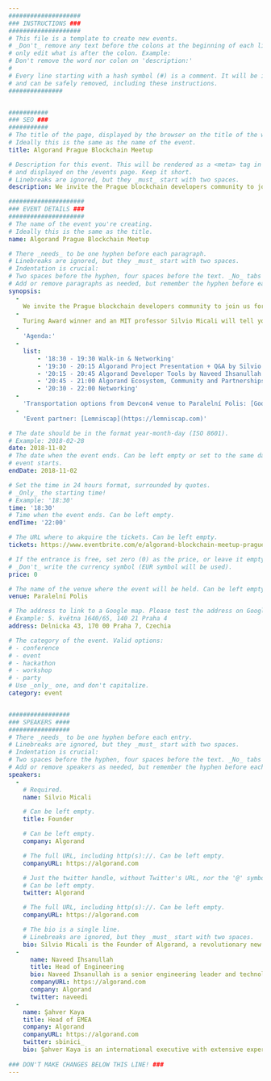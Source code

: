 ```yaml
---
####################
### INSTRUCTIONS ###
####################
# This file is a template to create new events.
# _Don't_ remove any text before the colons at the beginning of each line,
# only edit what is after the colon. Example:
# Don't remove the word nor colon on 'description:'
#
# Every line starting with a hash symbol (#) is a comment. It will be ignored
# and can be safely removed, including these instructions.
###############


###########
### SEO ###
###########
# The title of the page, displayed by the browser on the title of the window.
# Ideally this is the same as the name of the event.
title: Algorand Prague Blockchain Meetup

# Description for this event. This will be rendered as a <meta> tag in the HTML,
# and displayed on the /events page. Keep it short.
# Linebreaks are ignored, but they _must_ start with two spaces.
description: We invite the Prague blockchain developers community to join us for an evening of networking, drinks and meeting the Algorand team.

#####################
### EVENT DETAILS ###
#####################
# The name of the event you're creating.
# Ideally this is the same as the title.
name: Algorand Prague Blockchain Meetup

# There _needs_ to be one hyphen before each paragraph.
# Linebreaks are ignored, but they _must_ start with two spaces.
# Indentation is crucial:
# Two spaces before the hyphen, four spaces before the text. _No_ tabs allowed.
# Add or remove paragraphs as needed, but remember the hyphen before each entry.
synopsis:
  -
    We invite the Prague blockchain developers community to join us for an evening of networking, drinks and meeting the Algorand team to hear about the revolutionary alternative blockchain, developed from the first principles and enabling continuous progress.
  -
    Turing Award winner and an MIT professor Silvio Micali will tell you about how Algorand is changing the conversation in the blockchain space.
  -  
    'Agenda:' 
  -   
    list:
        - '18:30 - 19:30 Walk-in & Networking'
        - '19:30 - 20:15 Algorand Project Presentation + Q&A by Silvio Micali'
        - '20:15 - 20:45 Algorand Developer Tools by Naveed Ihsanullah'
        - '20:45 - 21:00 Algorand Ecosystem, Community and Partnerships by Şahver Kaya'
        - '20:30 - 22:00 Networking'
  -
    'Transportation options from Devcon4 venue to Paralelní Polis: [Google Maps](https://www.google.com/maps/dir/Prague+Congress+Centre,+5.+kv%C4%9Btna+1640%2F65,+140+21+Praha+4,+Czechia/Paraleln%C3%AD+Polis,+D%C4%9Blnick%C3%A1+475%2F43,+170+00+Praha+7,+Czechia/@50.0818121,14.4163387,14z/data=!4m14!4m13!1m5!1m1!1s0x470b9464c186eb79:0x4d26855708eb61f7!2m2!1d14.428506!2d50.062033!1m5!1m1!1s0x470b94b186427997:0xcad994427e27c9c0!2m2!1d14.4505577!2d50.1033854!3e0)'
  -
    'Event partner: [Lemniscap](https://lemniscap.com)'

# The date should be in the format year-month-day (ISO 8601).
# Example: 2018-02-28
date: 2018-11-02
# The date when the event ends. Can be left empty or set to the same day the
# event starts.
endDate: 2018-11-02

# Set the time in 24 hours format, surrounded by quotes.
# _Only_ the starting time!
# Example: '18:30'
time: '18:30'
# Time when the event ends. Can be left empty.
endTime: '22:00'

# The URL where to akquire the tickets. Can be left empty.
tickets: https://www.eventbrite.com/e/algorand-blockchain-meetup-prague-tickets-50969326628

# If the entrance is free, set zero (0) as the price, or leave it empty.
# _Don't_ write the currency symbol (EUR symbol will be used).
price: 0

# The name of the venue where the event will be held. Can be left empty.
venue: Paralelní Polis

# The address to link to a Google map. Please test the address on Google Maps.
# Example: 5. května 1640/65, 140 21 Praha 4
address: Delnicka 43, 170 00 Praha 7, Czechia

# The category of the event. Valid options:
# - conference
# - event
# - hackathon
# - workshop
# - party
# Use _only_ one, and don't capitalize.
category: event


#################
### SPEAKERS ####
#################
# There _needs_ to be one hyphen before each entry.
# Linebreaks are ignored, but they _must_ start with two spaces.
# Indentation is crucial:
# Two spaces before the hyphen, four spaces before the text. _No_ tabs allowed.
# Add or remove speakers as needed, but remember the hyphen before each entry.
speakers:
  -
    # Required.
    name: Silvio Micali

    # Can be left empty.
    title: Founder

    # Can be left empty.
    company: Algorand

    # The full URL, including http(s)://. Can be left empty.
    companyURL: https://algorand.com

    # Just the twitter handle, without Twitter's URL, nor the '@' symbol.
    # Can be left empty.
    twitter: Algorand

    # The full URL, including http(s)://. Can be left empty.
    companyURL: https://algorand.com

    # The bio is a single line.
    # Linebreaks are ignored, but they _must_ start with two spaces.
    bio: Silvio Micali is the Founder of Algorand, a revolutionary new blockchain that solves the "Blockchain Trilemma" by being truly scalable, secure and decentralized. 
  -
      name: Naveed Ihsanullah
      title: Head of Engineering
      bio: Naveed Ihsanullah is a senior engineering leader and technologist fascinated by distributed systems and performance. 
      companyURL: https://algorand.com
      company: Algorand
      twitter: naveedi
  -
    name: Şahver Kaya
    title: Head of EMEA
    company: Algorand
    companyURL: https://algorand.com
    twitter: sbinici_
    bio: Şahver Kaya is an international executive with extensive experience in USA, Europe and Asia.
  
### DON'T MAKE CHANGES BELOW THIS LINE! ###
---
```

<!-- ### DON'T MAKE CHANGES BELOW THIS LINE! ### -->

<Event-Content/>
